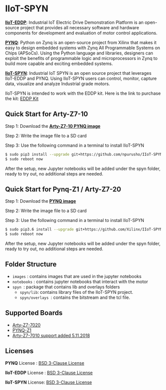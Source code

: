 # IIoT-SPYN

[**IIoT-EDDP**](https://github.com/Xilinx/IIoT-EDDP): Industrial IoT Electric Drive Demonstration Platform is an open-source project that provides all necessary software and hardware components for development and evaluation of motor control applications. 

[**PYNQ**](https://github.com/Xilinx/PYNQ): Python on Zynq is an open-source project from Xilinx that makes it easy to design embedded systems with Zynq All Programmable Systems on Chips (APSoCs). Using the Python language and libraries, designers can exploit the benefits of programmable logic and microprocessors in Zynq to build more capable and exciting embedded systems. 

[**IIoT-SPYN**](https://github.com/Xilinx/IIoT-SPYN): Industrial IoT SPYN is an open source project that leverages  IIoT-EDDP and PYNQ. Using IIoT-SPYN users can control, monitor, capture data, visualize and analyze Industrial grade motors. 

IIoT-SPYN is intended to work with the EDDP kit. Here is the link to purchase the kit: [EDDP Kit](https://shop.trenz-electronic.de/en/TEC0053-04-K1-EDDP-Motor-Control-Kit-with-Motor-Power-Supplies?c=476)



## Quick Start for Arty-Z7-10

Step 1: Download the [**Arty-Z7-10 PYNQ image**](https://drive.google.com/drive/folders/1QwQBFW3YcKsnjlDYQUoqu60ja4jyn9-2?usp=sharing)

Step 2: Write the image file to a SD card

Step 3: Use the following command in a terminal to install IIoT-SPYN

```bash
$ sudo pip3 install --upgrade git+https://github.com/npurusho/IIoT-SPYN
$ sudo reboot now
```

After the setup, new Jupyter notebooks will be added under the spyn folder, ready to try out, no additional steps are needed.

## Quick Start for Pynq-Z1 / Arty-Z7-20

Step 1: Download the [**PYNQ image**](http://files.digilent.com/Products/PYNQ/pynq_z1_v2.1.img.zip)

Step 2: Write the image file to a SD card

Step 3: Use the following command in a terminal to install IIoT-SPYN

```bash
$ sudo pip3.6 install --upgrade git+https://github.com/Xilinx/IIoT-SPYN.git
$ sudo reboot now
```

After the setup, new Jupyter notebooks will be added under the spyn folder, ready to try out, no additional steps are needed.


## Folder Structure

- `images` : contains images that are used in the jupyter notebooks
- `notebooks` : contains jupyter notebooks that interact with the motor
- `spyn `: package that contains lib and overlays folders
  - `spyn/lib`: contains library files of the IIoT-SPYN project. 
  - `spyn/overlays `: contains the bitstream and the tcl file. 



## Supported Boards

- [Arty-Z7-7020](https://store.digilentinc.com/arty-z7-apsoc-zynq-7000-development-board-for-makers-and-hobbyists/)
- [PYNQ-Z1](https://store.digilentinc.com/pynq-z1-python-productivity-for-zynq/)
- [Arty-Z7-7010 support added 5.11.2018](https://store.digilentinc.com/arty-z7-apsoc-zynq-7000-development-board-for-makers-and-hobbyists/)



## Licenses

**PYNQ** License : [BSD 3-Clause License](https://github.com/Xilinx/PYNQ/blob/master/LICENSE)

**IIoT-EDDP** License : [BSD 3-Clause License](https://github.com/Xilinx/IIoT-EDDP/blob/master/LICENSE.txt)

**IIoT-SPYN** License: [BSD 3-Clause License](https://github.com/Xilinx/IIoT-SPYN/blob/master/LICENSE)
